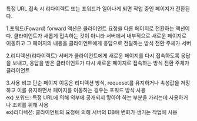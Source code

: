 특정 URL 접속 시 리다이렉트 또는 포워드가 일어나게 되면 작업 중인 페이지가 전환된다.

1.포워드(Foward)
forward 액션은 클라이언트 요청을 다른 페이지로 전환하는 액션이다.
클라이언트가 새롭게 접속하는 것이 아니라 서버에서 내부적으로 새로운 페이지로 이동하고 그 페이지의 내용을 클라이언트에게 응답으로 전달하는 방식
전환 주체가 서버

2.리디렉션(리다이렉트)
서버가 클라이언트에게 새로운 페이지를 다시 접속하도록 응답을 보내고, 응답을 받은 클라이언트가 다시 새로운 페이지로 접속하는 방식
전환 주체가 클라이언트

3.사용 비교
단순 페이지 이동은 리디렉션 방식, requeset를 유지하거나  속성값을 저장하고 이를 유지하면서 페이지를 이동하는 경우는 포워드 방식 사용<br>
ex) 포워드: 특정 URL에 의해 외부에 공개되지 맣아야 하는 부분을 가리는데 사용하거나 조회를 위해 사용<br>
ex)리디렉션: 클라이언트의 요청에 의해 서버의 DB에 변화가 생기는 작업에 사용
